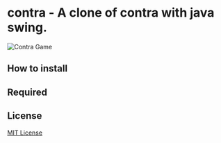 # contra - A clone of contra with java swing.

![Contra Game](/src/resources/images/github/board_example.png)

## How to install

## Required

## License

[MIT License](LICENSE)

